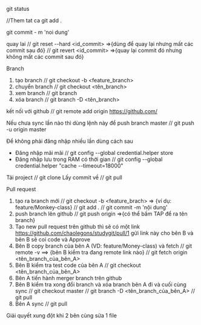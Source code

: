 git status

//Them tat ca
git add . 

git commit - m 'noi dung'

quay lai
// git reset --hard <id_commit> =>{dùng để quay lại nhưng mất các commit sau đó}
// git revert <id_commit> =>{quay lại commit đó nhưng không mất các commit sau đó}

Branch
1. tạo branch 
// git checkout -b <feature_branch>
2. chuyển branch
// git checkout <tên_branch>
3. xem branch
// git branch
4. xóa branch
// git branch -D <tên_branch>


kết nối với github
// git remote add origin https://github.com/<link account>

Nếu chưa sync lần nào thì dùng lệnh này để push branch master
// git push -u origin master 

Để không phải đăng nhập nhiều lần dùng cách sau
- Đăng nhập mãi mãi
// git config --global credential.helper store 
- Đăng nhập lưu trong RAM có thời gian
// git config --global credential.helper "cache --timeout=18000"

Tải project
// git clone <link>
Lấy commit về
// git pull

Pull request
1. tạo ra branch mới
// git checkout -b <feature_brach> => {ví dụ: feature/Monkey-class}
// git add .
// git commit -m 'nội dung'
2. push branch lên github
// git push origin <branch> =>{có thể bấm TAP để ra tên branch}
3. Tạo new pull request trên github thì sẽ có một link https://github.com/chaolegons/studygit/pull/1 
gửi link này cho bên B và bên B sẽ coi code và Approve
4. Bên B copy branch của bên A (VD: feature/Money-class) và fetch
// git remote -v  ==> {bên B kiểm tra đang remote link nào}
// git fetch origin <tên_branch_của_bên_A> 
5. Bên B kiểm tra test code của bên A
// git checkout <tên_branch_của_bên_A> 
6. Bên A tiến hành merger branch trên github
7. Bên B kiểm tra xong đổi branch và xóa branch bên A đi và cuối cùng sync
// git checkout master
// git branch -D <tên_branch_của_bên_A>
// git pull
8. Bên A sync
// git pull

Giải quyết xung đột khi 2 bên cùng sửa 1 file
